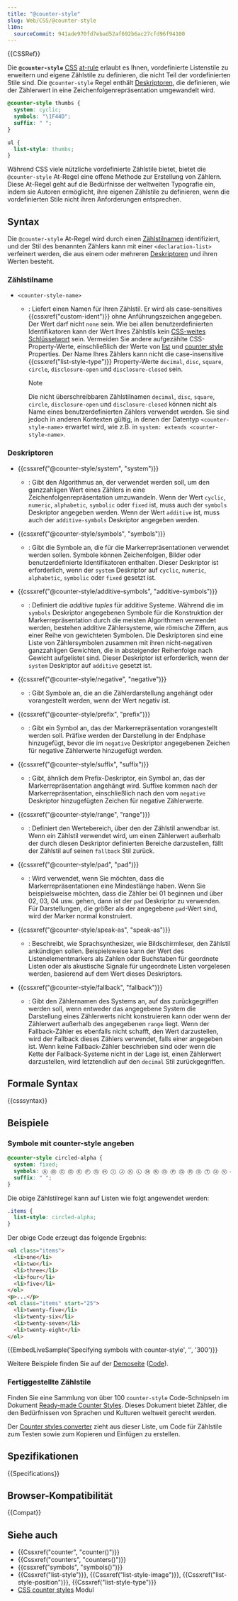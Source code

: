 ```yaml
---
title: "@counter-style"
slug: Web/CSS/@counter-style
l10n:
  sourceCommit: 941ade970fd7ebad52af692b6ac27cfd96f94100
---
```


{{CSSRef}}

Die **`@counter-style`** [CSS](/de/docs/Web/CSS) [at-rule](/de/docs/Web/CSS/CSS_syntax/At-rule) erlaubt es Ihnen, vordefinierte Listenstile zu erweitern und eigene Zählstile zu definieren, die nicht Teil der vordefinierten Stile sind. Die `@counter-style` Regel enthält [Deskriptoren](#deskriptoren), die definieren, wie der Zählerwert in eine Zeichenfolgenrepräsentation umgewandelt wird.

```css
@counter-style thumbs {
  system: cyclic;
  symbols: "\1F44D";
  suffix: " ";
}

ul {
  list-style: thumbs;
}
```

Während CSS viele nützliche vordefinierte Zählstile bietet, bietet die `@counter-style` At-Regel eine offene Methode zur Erstellung von Zählern. Diese At-Regel geht auf die Bedürfnisse der weltweiten Typografie ein, indem sie Autoren ermöglicht, ihre eigenen Zählstile zu definieren, wenn die vordefinierten Stile nicht ihren Anforderungen entsprechen.

## Syntax

Die `@counter-style` At-Regel wird durch einen [Zählstilnamen](#zählstilname) identifiziert, und der Stil des benannten Zählers kann mit einer `<declaration-list>` verfeinert werden, die aus einem oder mehreren [Deskriptoren](#deskriptoren) und ihren Werten besteht.

### Zählstilname

- `<counter-style-name>`

  - : Liefert einen Namen für Ihren Zählstil. Er wird als case-sensitives {{cssxref("custom-ident")}} ohne Anführungszeichen angegeben. Der Wert darf nicht `none` sein. Wie bei allen benutzerdefinierten Identifikatoren kann der Wert Ihres Zählstils kein [CSS-weites Schlüsselwort](/de/docs/Web/CSS/CSS_Values_and_Units/CSS_data_types#css-wide_keywords) sein. Vermeiden Sie andere aufgezählte CSS-Property-Werte, einschließlich der Werte von [list](/de/docs/Web/CSS/CSS_lists#properties) und [counter style](/de/docs/Web/CSS/CSS_counter_styles#properties) Properties. Der Name Ihres Zählers kann nicht die case-insensitive {{cssxref("list-style-type")}} Property-Werte `decimal`, `disc`, `square`, `circle`, `disclosure-open` und `disclosure-closed` sein.

    > [!NOTE]
    > Die nicht überschreibbaren Zählstilnamen `decimal`, `disc`, `square`, `circle`, `disclosure-open` und `disclosure-closed` können nicht als Name eines benutzerdefinierten Zählers verwendet werden. Sie sind jedoch in anderen Kontexten gültig, in denen der Datentyp `<counter-style-name>` erwartet wird, wie z.B. in `system: extends <counter-style-name>`.

### Deskriptoren

- {{cssxref("@counter-style/system", "system")}}

  - : Gibt den Algorithmus an, der verwendet werden soll, um den ganzzahligen Wert eines Zählers in eine Zeichenfolgenrepräsentation umzuwandeln. Wenn der Wert `cyclic`, `numeric`, `alphabetic`, `symbolic` oder `fixed` ist, muss auch der `symbols` Deskriptor angegeben werden. Wenn der Wert `additive` ist, muss auch der `additive-symbols` Deskriptor angegeben werden.

- {{cssxref("@counter-style/symbols", "symbols")}}

  - : Gibt die Symbole an, die für die Markerrepräsentationen verwendet werden sollen. Symbole können Zeichenfolgen, Bilder oder benutzerdefinierte Identifikatoren enthalten. Dieser Deskriptor ist erforderlich, wenn der `system` Deskriptor auf `cyclic`, `numeric`, `alphabetic`, `symbolic` oder `fixed` gesetzt ist.

- {{cssxref("@counter-style/additive-symbols", "additive-symbols")}}

  - : Definiert die _additive tuples_ für additive Systeme. Während die im `symbols` Deskriptor angegebenen Symbole für die Konstruktion der Markerrepräsentation durch die meisten Algorithmen verwendet werden, bestehen additive Zählersysteme, wie römische Ziffern, aus einer Reihe von gewichteten Symbolen. Die Deskriptoren sind eine Liste von Zählersymbolen zusammen mit ihren nicht-negativen ganzzahligen Gewichten, die in absteigender Reihenfolge nach Gewicht aufgelistet sind. Dieser Deskriptor ist erforderlich, wenn der `system` Deskriptor auf `additive` gesetzt ist.

- {{cssxref("@counter-style/negative", "negative")}}

  - : Gibt Symbole an, die an die Zählerdarstellung angehängt oder vorangestellt werden, wenn der Wert negativ ist.

- {{cssxref("@counter-style/prefix", "prefix")}}

  - : Gibt ein Symbol an, das der Markerrepräsentation vorangestellt werden soll. Präfixe werden der Darstellung in der Endphase hinzugefügt, bevor die im `negative` Deskriptor angegebenen Zeichen für negative Zählerwerte hinzugefügt werden.

- {{cssxref("@counter-style/suffix", "suffix")}}

  - : Gibt, ähnlich dem Prefix-Deskriptor, ein Symbol an, das der Markerrepräsentation angehängt wird. Suffixe kommen nach der Markerrepräsentation, einschließlich nach den vom `negative` Deskriptor hinzugefügten Zeichen für negative Zählerwerte.

- {{cssxref("@counter-style/range", "range")}}

  - : Definiert den Wertebereich, über den der Zählstil anwendbar ist. Wenn ein Zählstil verwendet wird, um einen Zählerwert außerhalb der durch diesen Deskriptor definierten Bereiche darzustellen, fällt der Zählstil auf seinen `fallback` Stil zurück.

- {{cssxref("@counter-style/pad", "pad")}}

  - : Wird verwendet, wenn Sie möchten, dass die Markerrepräsentationen eine Mindestlänge haben. Wenn Sie beispielsweise möchten, dass die Zähler bei 01 beginnen und über 02, 03, 04 usw. gehen, dann ist der `pad` Deskriptor zu verwenden. Für Darstellungen, die größer als der angegebene `pad`-Wert sind, wird der Marker normal konstruiert.

- {{cssxref("@counter-style/speak-as", "speak-as")}}

  - : Beschreibt, wie Sprachsynthesizer, wie Bildschirmleser, den Zählstil ankündigen sollen. Beispielsweise kann der Wert des Listenelementmarkers als Zahlen oder Buchstaben für geordnete Listen oder als akustische Signale für ungeordnete Listen vorgelesen werden, basierend auf dem Wert dieses Deskriptors.

- {{cssxref("@counter-style/fallback", "fallback")}}
  - : Gibt den Zählernamen des Systems an, auf das zurückgegriffen werden soll, wenn entweder das angegebene System die Darstellung eines Zählerwerts nicht konstruieren kann oder wenn der Zählerwert außerhalb des angegebenen `range` liegt. Wenn der Fallback-Zähler es ebenfalls nicht schafft, den Wert darzustellen, wird der Fallback dieses Zählers verwendet, falls einer angegeben ist. Wenn keine Fallback-Zähler beschrieben sind oder wenn die Kette der Fallback-Systeme nicht in der Lage ist, einen Zählerwert darzustellen, wird letztendlich auf den `decimal` Stil zurückgegriffen.

## Formale Syntax

{{csssyntax}}

## Beispiele

### Symbole mit counter-style angeben

```css
@counter-style circled-alpha {
  system: fixed;
  symbols: Ⓐ Ⓑ Ⓒ Ⓓ Ⓔ Ⓕ Ⓖ Ⓗ Ⓘ Ⓙ Ⓚ Ⓛ Ⓜ Ⓝ Ⓞ Ⓟ Ⓠ Ⓡ Ⓢ Ⓣ Ⓤ Ⓥ Ⓦ Ⓧ Ⓨ Ⓩ;
  suffix: " ";
}
```

Die obige Zählstilregel kann auf Listen wie folgt angewendet werden:

```css
.items {
  list-style: circled-alpha;
}
```

Der obige Code erzeugt das folgende Ergebnis:

```html hidden
<ol class="items">
  <li>one</li>
  <li>two</li>
  <li>three</li>
  <li>four</li>
  <li>five</li>
</ol>
<p>...</p>
<ol class="items" start="25">
  <li>twenty-five</li>
  <li>twenty-six</li>
  <li>twenty-seven</li>
  <li>twenty-eight</li>
</ol>
```

{{EmbedLiveSample('Specifying symbols with counter-style', '', '300')}}

Weitere Beispiele finden Sie auf der [Demoseite](https://mdn.github.io/css-examples/counter-style-demo/) ([Code](https://github.com/mdn/css-examples/tree/main/counter-style-demo)).

### Fertiggestellte Zählstile

Finden Sie eine Sammlung von über 100 `counter-style` Code-Schnipseln im Dokument [Ready-made Counter Styles](https://w3c.github.io/predefined-counter-styles/). Dieses Dokument bietet Zähler, die den Bedürfnissen von Sprachen und Kulturen weltweit gerecht werden.

Der [Counter styles converter](https://r12a.github.io/app-counters/) zieht aus dieser Liste, um Code für Zählstile zum Testen sowie zum Kopieren und Einfügen zu erstellen.

## Spezifikationen

{{Specifications}}

## Browser-Kompatibilität

{{Compat}}

## Siehe auch

- {{Cssxref("counter", "counter()")}}
- {{Cssxref("counters", "counters()")}}
- {{cssxref("symbols", "symbols()")}}
- {{Cssxref("list-style")}}, {{Cssxref("list-style-image")}}, {{Cssxref("list-style-position")}}, {{Cssxref("list-style-type")}}
- [CSS counter styles](/de/docs/Web/CSS/CSS_counter_styles) Modul
